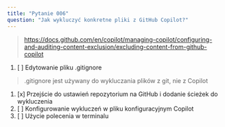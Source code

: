 ```yaml
---
title: "Pytanie 006"
question: "Jak wykluczyć konkretne pliki z GitHub Copilot?"
---
```



> https://docs.github.com/en/copilot/managing-copilot/configuring-and-auditing-content-exclusion/excluding-content-from-github-copilot
1. [ ] Edytowanie pliku .gitignore  
> .gitignore jest używany do wykluczania plików z git, nie z Copilot
1. [x] Przejście do ustawień repozytorium na GitHub i dodanie ścieżek do wykluczenia  
1. [ ] Konfigurowanie wykluczeń w pliku konfiguracyjnym Copilot  
1. [ ] Użycie polecenia w terminalu  
